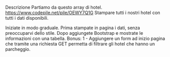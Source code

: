 Descrizione
Partiamo da questo array di hotel. https://www.codepile.net/pile/OEWY7Q1G 
Stampare tutti i nostri hotel con tutti i dati disponibili.

Iniziate in modo graduale. 
Prima stampate in pagina i dati, senza preoccuparvi dello stile. Dopo aggiungete Bootstrap e mostrate le informazioni con una tabella.
Bonus:
1 - Aggiungere un form ad inizio pagina che tramite una richiesta GET permetta di filtrare gli hotel che hanno un parcheggio.